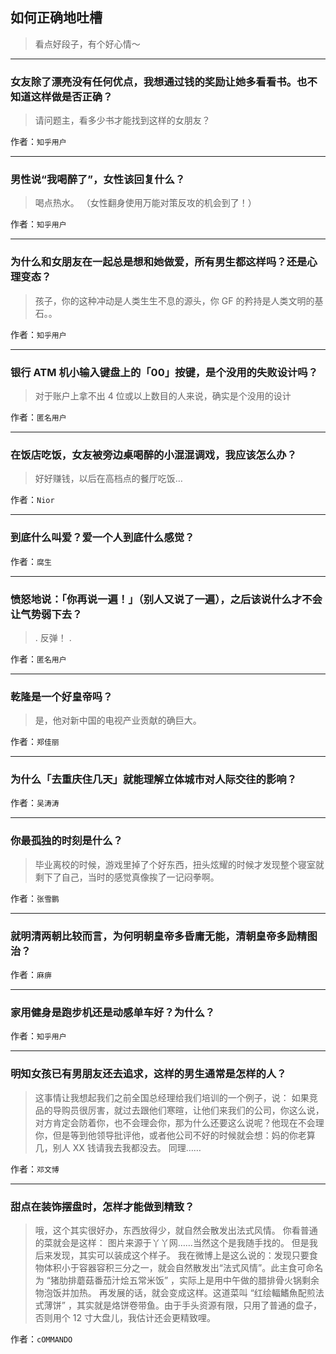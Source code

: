 ## 如何正确地吐槽

> 看点好段子，有个好心情～


 
---

### 女友除了漂亮没有任何优点，我想通过钱的奖励让她多看看书。也不知道这样做是否正确？

> 请问题主，看多少书才能找到这样的女朋友？


作者：`知乎用户`

---

### 男性说“我喝醉了”，女性该回复什么？

> 喝点热水。
> （女性翻身使用万能对策反攻的机会到了！）


作者：`知乎用户`

---

### 为什么和女朋友在一起总是想和她做爱，所有男生都这样吗？还是心理变态？

> 孩子，你的这种冲动是人类生生不息的源头，你 GF 的矜持是人类文明的基石。。


作者：`知乎用户`

---

### 银行 ATM 机小输入键盘上的「00」按键，是个没用的失败设计吗？

> 对于账户上拿不出 4 位或以上数目的人来说，确实是个没用的设计


作者：`匿名用户`

---

### 在饭店吃饭，女友被旁边桌喝醉的小混混调戏，我应该怎么办？

> 好好赚钱，以后在高档点的餐厅吃饭…


作者：`Nior`

---

### 到底什么叫爱？爱一个人到底什么感觉？

> 


作者：`腐生`

---

### 愤怒地说：「你再说一遍！」（别人又说了一遍），之后该说什么才不会让气势弱下去？

> .
> 反弹！
> .


作者：`匿名用户`

---

### 乾隆是一个好皇帝吗？

> 是，他对新中国的电视产业贡献的确巨大。


作者：`郑佳丽`

---

### 为什么「去重庆住几天」就能理解立体城市对人际交往的影响？

> 


作者：`吴涛涛`

---

### 你最孤独的时刻是什么？

> 毕业离校的时候，游戏里掉了个好东西，扭头炫耀的时候才发现整个寝室就剩下了自己，当时的感觉真像挨了一记闷拳啊。


作者：`张雪鹏`

---

### 就明清两朝比较而言，为何明朝皇帝多昏庸无能，清朝皇帝多励精图治？

> 


作者：`麻痹`

---

### 家用健身是跑步机还是动感单车好？为什么？

> 


作者：`知乎用户`

---

### 明知女孩已有男朋友还去追求，这样的男生通常是怎样的人？

> 这事情让我想起我们之前全国总经理给我们培训的一个例子，说：
> 如果竞品的导购员很厉害，就过去跟他们寒暄，让他们来我们的公司，你这么说，对方肯定会防着你，也不会理会你，那为什么还要这么说呢？他现在不会理你，但是等到他领导批评他，或者他公司不好的时候就会想：妈的你老算几，别人 XX 钱请我去我都没去。
> 同理……


作者：`邓文博`

---

### 甜点在装饰摆盘时，怎样才能做到精致？

> 哦，这个其实很好办，东西放得少，就自然会散发出法式风情。
> 你看普通的菜就会是这样：
> 图片来源于丫丫网……当然这个是我随手找的。
> 但是我后来发现，其实可以装成这个样子。
> 我在微博上是这么说的：发现只要食物体积小于容器容积三分之一，就会自然散发出“法式风情”。此主食可命名为 “猪肋排蘑菇番茄汁烩五常米饭” ，实际上是用中午做的腊排骨火锅剩余物泡饭并加热。
> 再发展的话，就会变成这样。这道菜叫 “红绘輻鰭魚配煎法式薄饼” ，其实就是烙饼卷带鱼。由于手头资源有限，只用了普通的盘子，否则用个 12 寸大盘儿，我估计还会更精致哩。


作者：`cOMMANDO`